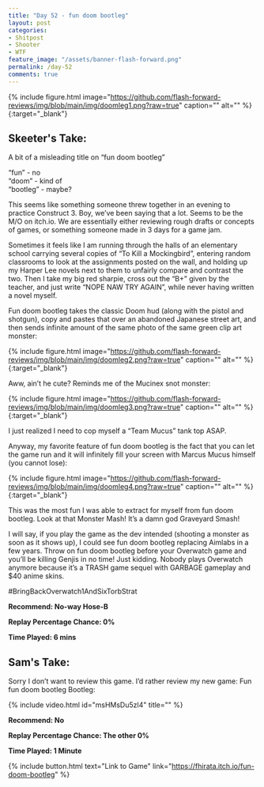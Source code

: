 ```yaml
---
title: "Day 52 - fun doom bootleg"
layout: post
categories:
- Shitpost
- Shooter
- WTF
feature_image: "/assets/banner-flash-forward.png"
permalink: /day-52
comments: true
---
```


{% include figure.html image="https://github.com/flash-forward-reviews/img/blob/main/img/doomleg1.png?raw=true" caption="" alt="" %}{:target="_blank"}

## Skeeter's Take:

A bit of a misleading title on “fun doom bootleg”

“fun” - no\
“doom” - kind of\
“bootleg” - maybe?

This seems like something someone threw together in an evening to practice Construct 3. 
Boy, we’ve been saying that a lot. Seems to be the M/O on itch.io. We are essentially either reviewing rough drafts or concepts of games, or something someone made in 3 days for a game jam. 

Sometimes it feels like I am running through the halls of an elementary school carrying several copies of “To Kill a Mockingbird”, entering random classrooms to look at the assignments posted on the wall, and holding up my Harper Lee novels next to them to unfairly compare and contrast the two. Then I take my big red sharpie, cross out the “B+” given by the teacher, and just write “NOPE NAW TRY AGAIN”, while never having written a novel myself. 

Fun doom bootleg takes the classic Doom hud (along with the pistol and shotgun), copy and pastes that over an abandoned Japanese street art, and then sends infinite amount of the same photo of the same green clip art monster:

{% include figure.html image="https://github.com/flash-forward-reviews/img/blob/main/img/doomleg2.png?raw=true" caption="" alt="" %}{:target="_blank"}

Aww, ain’t he cute? Reminds me of the Mucinex snot monster:

{% include figure.html image="https://github.com/flash-forward-reviews/img/blob/main/img/doomleg3.png?raw=true" caption="" alt="" %}{:target="_blank"}

I just realized I need to cop myself a “Team Mucus” tank top ASAP. 

Anyway, my favorite feature of fun doom bootleg is the fact that you can let the game run and it will infinitely fill your screen with Marcus Mucus himself (you cannot lose):

{% include figure.html image="https://github.com/flash-forward-reviews/img/blob/main/img/doomleg4.png?raw=true" caption="" alt="" %}{:target="_blank"}

This was the most fun I was able to extract for myself from fun doom bootleg. Look at that Monster Mash! It’s a damn god Graveyard Smash! 

I will say, if you play the game as the dev intended (shooting a monster as soon as it shows up), I could see fun doom bootleg replacing Aimlabs in a few years. Throw on fun doom bootleg before your Overwatch game and you’ll be killing Genjis in no time! Just kidding. Nobody plays Overwatch anymore because it’s a TRASH game sequel with GARBAGE gameplay and $40 anime skins. 

#BringBackOverwatch1AndSixTorbStrat

**Recommend: No-way Hose-B**

**Replay Percentage Chance: 0%**

**Time Played: 6 mins** 

## Sam's Take:

Sorry I don’t want to review this game. I’d rather review my new game: Fun fun doom bootleg Bootleg:

{% include video.html id="msHMsDu5zl4" title="" %}

**Recommend: No** 

**Replay Percentage Chance: The other 0%**

**Time Played: 1 Minute** 

{% include button.html text="Link to Game" link="https://fhirata.itch.io/fun-doom-bootleg" %}